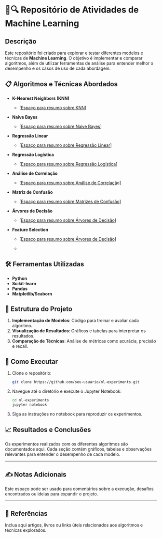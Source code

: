 
# 🤖🔍 Repositório de Atividades de Machine Learning

## Descrição

Este repositório foi criado para explorar e testar diferentes modelos e técnicas de **Machine Learning**. O objetivo é implementar e comparar algoritmos, além de utilizar ferramentas de análise para entender melhor o desempenho e os casos de uso de cada abordagem.

## 📋 Algoritmos e Técnicas Abordados

- **K-Nearest Neighbors (KNN)**
  - [[Espaço para resumo sobre KNN](https://1drv.ms/w/s!AiQzqZxrjP08iMsfURH3Jw0pkMsDMw?e=lcHec3)]

- **Naive Bayes**
  - [[Espaço para resumo sobre Naive Bayes](https://1drv.ms/w/s!AiQzqZxrjP08iMsfURH3Jw0pkMsDMw?e=lcHec3)]

- **Regressão Linear**
  - [[Espaço para resumo sobre Regressão Linear](https://1drv.ms/w/s!AiQzqZxrjP08h4V7usq4Vrj1gaR1Hw?e=kUqBQb)]

- **Regressão Logística**
  - [[Espaço para resumo sobre Regressão Logística](https://1drv.ms/w/s!AiQzqZxrjP08iKxJO5W3TkMaGCt76A?e=KsYwKM)]

- **Análise de Correlação**
  - [[Espaço para resumo sobre Análise de Correlaçã](https://1drv.ms/w/s!AiQzqZxrjP08h4NaMJQOaZTTnGgWLQ?e=2e6jER)o]

- **Matriz de Confusão**
  - [[Espaço para resumo sobre Matrizes de Confusão](https://1drv.ms/w/s!AiQzqZxrjP08h4NaMJQOaZTTnGgWLQ?e=2e6jER)]

- **Árvores de Decisão**
  - [[Espaço para resumo sobre Árvores de Decisão](https://1drv.ms/w/s!AiQzqZxrjP08iMsfURH3Jw0pkMsDMw?e=EapcqP)]

- **Feature Selection**
  - [[Espaço para resumo sobre Árvores de Decisão](https://1drv.ms/w/s!AiQzqZxrjP08iNd0qETkaVWJjSwqRQ?e=0HzBqr)]
 
  - 
## 🛠️ Ferramentas Utilizadas

- **Python**
- **Scikit-learn**
- **Pandas**
- **Matplotlib/Seaborn**

## 📂 Estrutura do Projeto

1. **Implementação de Modelos**: Código para treinar e avaliar cada algoritmo.
2. **Visualização de Resultados**: Gráficos e tabelas para interpretar os resultados.
3. **Comparação de Técnicas**: Análise de métricas como acurácia, precisão e recall.

## 🚀 Como Executar

1. Clone o repositório:
   ```bash
   git clone https://github.com/seu-usuario/ml-experiments.git
   ```
2. Navegue até o diretório e execute o Jupyter Notebook:
   ```bash
   cd ml-experiments
   jupyter notebook
   ```
3. Siga as instruções no notebook para reproduzir os experimentos.

## 📈 Resultados e Conclusões

Os experimentos realizados com os diferentes algoritmos são documentados aqui. Cada seção contém gráficos, tabelas e observações relevantes para entender o desempenho de cada modelo.

---

## ✍️ Notas Adicionais

Este espaço pode ser usado para comentários sobre a execução, desafios encontrados ou ideias para expandir o projeto.

---

## 📖 Referências

Inclua aqui artigos, livros ou links úteis relacionados aos algoritmos e técnicas explorados.
